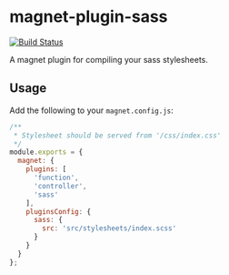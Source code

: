 # magnet-plugin-sass

[![Build
Status](https://travis-ci.org/mthadley/magnet-plugin-sass.svg?branch=master)](https://travis-ci.org/mthadley/magnet-plugin-sass)

A magnet plugin for compiling your sass stylesheets.

## Usage

Add the following to your `magnet.config.js`:

```js
/**
 * Stylesheet should be served from '/css/index.css'
 */
module.exports = {
  magnet: {
    plugins: [
      'function',
      'controller',
      'sass'
    ],
    pluginsConfig: {
      sass: {
        src: 'src/stylesheets/index.scss'
      }
    }
  }
};
```
